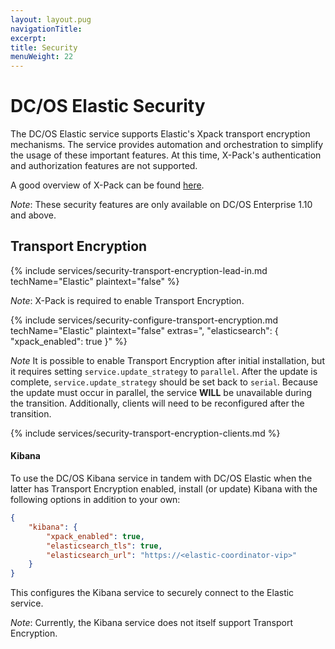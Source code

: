 ```yaml
---
layout: layout.pug
navigationTitle:
excerpt:
title: Security
menuWeight: 22
---
```


# DC/OS Elastic Security

The DC/OS Elastic service supports Elastic's Xpack transport encryption mechanisms. The service provides automation and orchestration to simplify the usage of these important features. At this time, X-Pack's authentication and authorization features are not supported.

A good overview of X-Pack can be found [here](https://www.elastic.co/guide/en/x-pack/current/xpack-introduction.html).

*Note*: These security features are only available on DC/OS Enterprise 1.10 and above.

## Transport Encryption

{% include services/security-transport-encryption-lead-in.md
    techName="Elastic" plaintext="false" %}

*Note*: X-Pack is required to enable Transport Encryption.

{% include services/security-configure-transport-encryption.md
    techName="Elastic"
    plaintext="false"
    extras=",
    \"elasticsearch\": {
        \"xpack_enabled\": true
    }" %}

*Note* It is possible to enable Transport Encryption after initial installation, but it requires setting `service.update_strategy` to `parallel`. After the update is complete, `service.update_strategy` should be set back to `serial`. Because the update must occur in parallel, the service **WILL** be unavailable during the transition. Additionally, clients will need to be reconfigured after the transition.

{% include services/security-transport-encryption-clients.md %}


#### Kibana

To use the DC/OS Kibana service in tandem with DC/OS Elastic when the latter has Transport Encryption enabled, install (or update) Kibana with the following options in addition to your own:
```json
{
    "kibana": {
        "xpack_enabled": true,
        "elasticsearch_tls": true,
        "elasticsearch_url": "https://<elastic-coordinator-vip>"
    }
}
```
This configures the Kibana service to securely connect to the Elastic service.

*Note*: Currently, the Kibana service does not itself support Transport Encryption.
